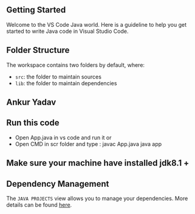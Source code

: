 ## Getting Started

Welcome to the VS Code Java world. Here is a guideline to help you get started to write Java code in Visual Studio Code.

## Folder Structure

The workspace contains two folders by default, where:

- `src`: the folder to maintain sources
- `lib`: the folder to maintain dependencies

## Ankur Yadav 

## Run this code 
* Open App.java in vs code and run it 
or 
* Open CMD in scr folder and type : 
javac App.java
java app

## Make sure your machine have installed jdk8.1 + 
## Dependency Management

The `JAVA PROJECTS` view allows you to manage your dependencies. More details can be found [here](https://github.com/microsoft/vscode-java-dependency#manage-dependencies).

